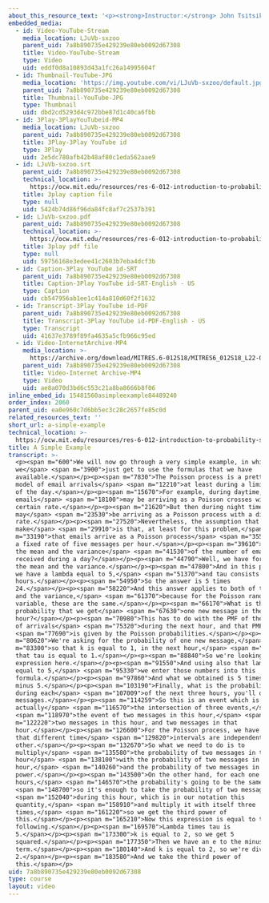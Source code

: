 ```yaml
---
about_this_resource_text: '<p><strong>Instructor:</strong> John Tsitsiklis</p>'
embedded_media:
  - id: Video-YouTube-Stream
    media_location: LJuVb-sxzoo
    parent_uid: 7a8b890735e429239e80eb0092d67308
    title: Video-YouTube-Stream
    type: Video
    uid: eddf0d8a10893d43a1fc26a14995604f
  - id: Thumbnail-YouTube-JPG
    media_location: 'https://img.youtube.com/vi/LJuVb-sxzoo/default.jpg'
    parent_uid: 7a8b890735e429239e80eb0092d67308
    title: Thumbnail-YouTube-JPG
    type: Thumbnail
    uid: dbd2cd5293d4c972bbe87d1c40ca6fbb
  - id: 3Play-3PlayYouTubeid-MP4
    media_location: LJuVb-sxzoo
    parent_uid: 7a8b890735e429239e80eb0092d67308
    title: 3Play-3Play YouTube id
    type: 3Play
    uid: 2e5dc780afb42b48af80c1eda562aae9
  - id: LJuVb-sxzoo.srt
    parent_uid: 7a8b890735e429239e80eb0092d67308
    technical_location: >-
      https://ocw.mit.edu/resources/res-6-012-introduction-to-probability-spring-2018/part-iii-random-processes/a-simple-example/LJuVb-sxzoo.srt
    title: 3play caption file
    type: null
    uid: 5424b74d86f96da84fc8af7c2537b391
  - id: LJuVb-sxzoo.pdf
    parent_uid: 7a8b890735e429239e80eb0092d67308
    technical_location: >-
      https://ocw.mit.edu/resources/res-6-012-introduction-to-probability-spring-2018/part-iii-random-processes/a-simple-example/LJuVb-sxzoo.pdf
    title: 3play pdf file
    type: null
    uid: 59756168e3edee41c2603b7eba4dcf3b
  - id: Caption-3Play YouTube id-SRT
    parent_uid: 7a8b890735e429239e80eb0092d67308
    title: Caption-3Play YouTube id-SRT-English - US
    type: Caption
    uid: cb547956ab1ee1c414a810d60f2f1632
  - id: Transcript-3Play YouTube id-PDF
    parent_uid: 7a8b890735e429239e80eb0092d67308
    title: Transcript-3Play YouTube id-PDF-English - US
    type: Transcript
    uid: 41637e3789f89fa4635a5cfb966c95ed
  - id: Video-InternetArchive-MP4
    media_location: >-
      https://archive.org/download/MITRES.6-012S18/MITRES6_012S18_L22-06_300k.mp4
    parent_uid: 7a8b890735e429239e80eb0092d67308
    title: Video-Internet Archive-MP4
    type: Video
    uid: ae8a070d3bd6c553c21a8ba8666b8f06
inline_embed_id: 15481560asimpleexample84489240
order_index: 2060
parent_uid: ea0e960c7d6bb5ec3c28c2657fe85c0d
related_resources_text: ''
short_url: a-simple-example
technical_location: >-
  https://ocw.mit.edu/resources/res-6-012-introduction-to-probability-spring-2018/part-iii-random-processes/a-simple-example
title: A Simple Example
transcript: >-
  <p><span m="600">We will now go through a very simple example, in which
  we</span> <span m="3900">just get to use the formulas that we have
  available.</span></p><p><span m="7830">The Poisson process is a pretty good
  model of email arrivals</span> <span m="12210">at least during a limited part
  of the day.</span></p><p><span m="15670">For example, during daytime,
  emails</span> <span m="18100">may be arriving as a Poisson crosses with a
  certain rate.</span></p><p><span m="21620">But then during night time, they
  may</span> <span m="23530">be arriving as a Poisson process with a different
  rate.</span></p><p><span m="27520">Nevertheless, the assumption that we will
  make</span> <span m="29910">is that, at least for this problem,</span> <span
  m="33190">that emails arrive as a Poisson process</span> <span m="35530">with
  a fixed rate of five messages per hour.</span></p><p><span m="39610">What is
  the mean and the variance</span> <span m="41530">of the number of emails
  received during a day?</span></p><p><span m="44790">Well, we have formulas for
  the mean and the variance.</span></p><p><span m="47800">And in this problem,
  we have a lambda equal to 5,</span> <span m="51370">and tau consists of 24
  hours.</span></p><p><span m="54950">So the answer is 5 times
  24.</span></p><p><span m="58220">And this answer applies to both of the mean
  and the variance,</span> <span m="61370">because for the Poisson random
  variable, these are the same.</span></p><p><span m="66170">What is the
  probability that we get</span> <span m="67630">one new message in the next
  hour?</span></p><p><span m="70980">This has to do with the PMF of the number
  of arrivals</span> <span m="75320">during the next hour, and that PMF</span>
  <span m="77690">is given by the Poisson probabilities.</span></p><p><span
  m="80620">We're asking for the probability of one new message,</span> <span
  m="83300">so that k is equal to 1, in the next hour,</span> <span m="86650">so
  that tau is equal to 1.</span></p><p><span m="88840">So we're looking for this
  expression here.</span></p><p><span m="91550">And using also that lambda is
  equal to 5,</span> <span m="95330">we enter those numbers into this
  formula.</span></p><p><span m="97860">And what we obtained is 5 times e to the
  minus 5.</span></p><p><span m="103190">Finally, what is the probability that
  during each</span> <span m="107009">of the next three hours, you'll obtain two
  messages.</span></p><p><span m="114259">So this is an event which is
  actually</span> <span m="116570">the intersection of three events,</span>
  <span m="118970">the event of two messages in this hour,</span> <span
  m="122220">two messages in this hour, and two messages in that
  hour.</span></p><p><span m="126600">For the Poisson process, we have assumed
  that different time</span> <span m="129820">intervals are independent of each
  other.</span></p><p><span m="132670">So what we need to do is to
  multiply</span> <span m="135580">the probability of two messages in this
  hour</span> <span m="138100">with the probability of two messages in that
  hour,</span> <span m="140260">and the probability of two messages in that
  power.</span></p><p><span m="143500">On the other hand, for each one of the
  hours,</span> <span m="146570">the probability's going to be the same,</span>
  <span m="148700">so it's enough to take the probability of two messages</span>
  <span m="152040">during this hour, which is in our notation this
  quantity,</span> <span m="158910">and multiply it with itself three
  times,</span> <span m="161220">so we get the third power of
  this.</span></p><p><span m="165210">Now this expression is equal to the
  following.</span></p><p><span m="169570">Lambda times tau is
  5.</span></p><p><span m="173300">k is equal to 2, so we get 5
  squared.</span></p><p><span m="177350">Then we have an e to the minus 5
  term.</span></p><p><span m="180140">And k is equal to 2, so we're dividing by
  2.</span></p><p><span m="183580">And we take the third power of
  this.</span></p>
uid: 7a8b890735e429239e80eb0092d67308
type: course
layout: video
---
```

